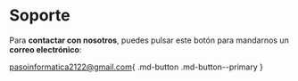 # Soporte

Para **contactar con nosotros**, puedes pulsar este botón para mandarnos un **correo electrónico**:

[pasoinformatica2122@gmail.com](mailto:pasoinformatica2122@gmail.com){ .md-button .md-button--primary }
